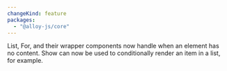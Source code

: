```yaml
---
changeKind: feature
packages:
  - "@alloy-js/core"
---
```


List, For, and their wrapper components now handle when an element has no content. Show can now be used to conditionally render an item in a list, for example.